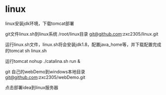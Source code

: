 ﻿# linux
linux安装jdk环境，下载tomcat部署

git文件linux.sh到linux系统 /root/linux目录
git@github.com:zxc2305/linux.git

运行linux.sh文件，linux.sh将会安装jdk1.8，配置java_home等，并下载配置完成的tomcat
sh linux.sh

运行tomcat
nohup ./catalina.sh run &

git 自己的webDemo到windows本地目录
git@github.com:zxc2305/webDemo.git

点击部署idea到linux服务器